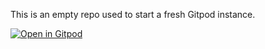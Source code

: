 This is an empty repo used to start a fresh Gitpod instance.

[![Open in Gitpod](https://gitpod.io/button/open-in-gitpod.svg)](https://gitpod.io/#https://github.com/petehunt/empty/tree/scratch)
